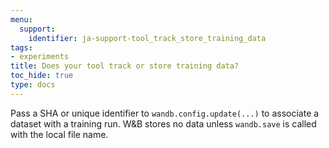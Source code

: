 ```yaml
---
menu:
  support:
    identifier: ja-support-tool_track_store_training_data
tags:
- experiments
title: Does your tool track or store training data?
toc_hide: true
type: docs
---
```


Pass a SHA or unique identifier to `wandb.config.update(...)` to associate a dataset with a training run. W&B stores no data unless `wandb.save` is called with the local file name.